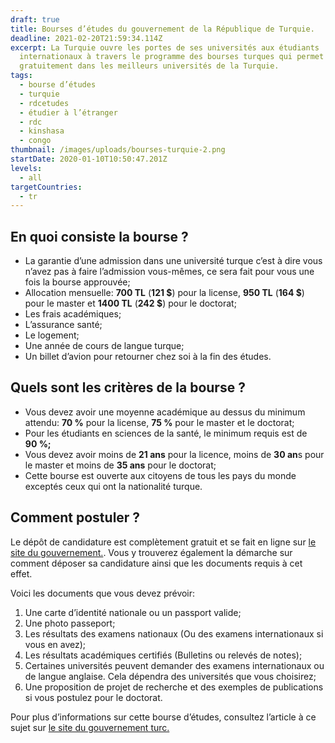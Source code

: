 ```yaml
---
draft: true
title: Bourses d’études du gouvernement de la République de Turquie.
deadline: 2021-02-20T21:59:34.114Z
excerpt: La Turquie ouvre les portes de ses universités aux étudiants
  internationaux à travers le programme des bourses turques qui permet d’étudier
  gratuitement dans les meilleurs universités de la Turquie.
tags:
  - bourse d’études
  - turquie
  - rdcetudes
  - étudier à l’étranger
  - rdc
  - kinshasa
  - congo
thumbnail: /images/uploads/bourses-turquie-2.png
startDate: 2020-01-10T10:50:47.201Z
levels:
  - all
targetCountries:
  - tr
---
```


## En quoi consiste la bourse ?

- La garantie d’une admission dans une université turque c’est à dire vous n’avez pas à faire l’admission vous-mêmes, ce sera fait pour vous une fois la bourse approuvée;
- Allocation mensuelle: **700 TL** (**121 \$**) pour la license, **950 TL** (**164 \$**) pour le master et **1400 TL** (**242 \$**) pour le doctorat;
- Les frais académiques;
- L’assurance santé;
- Le logement;
- Une année de cours de langue turque;
- Un billet d’avion pour retourner chez soi à la fin des études.

## Quels sont les critères de la bourse ?

- Vous devez avoir une moyenne académique au dessus du minimum attendu: **70 %** pour la license, **75 %** pour le master et le doctorat;
- Pour les étudiants en sciences de la santé, le minimum requis est de **90 %;**
- Vous devez avoir moins de **21 ans** pour la licence, moins de **30 an**s pour le master et moins de **35 ans** pour le doctorat;
- Cette bourse est ouverte aux citoyens de tous les pays du monde exceptés ceux qui ont la nationalité turque.

## Comment postuler ?

Le dépôt de candidature est complètement gratuit et se fait en ligne sur <a href="https://turkiyeburslari.gov.tr/en/page/prospective-students/how-to-apply" target="_blank" rel="nofollow noopener">le site du gouvernement.</a>. Vous y trouverez également la démarche sur comment déposer sa candidature ainsi que les documents requis à cet effet.

Voici les documents que vous devez prévoir:

1. Une carte d’identité nationale ou un passport valide;
2. Une photo passeport;
3. Les résultats des examens nationaux (Ou des examens internationaux si vous en avez);
4. Les résultats académiques certifiés (Bulletins ou relevés de notes);
5. Certaines universités peuvent demander des examens internationaux ou de langue anglaise. Cela dépendra des universités que vous choisirez;
6. Une proposition de projet de recherche et des exemples de publications si vous postulez pour le doctorat.

Pour plus d’informations sur cette bourse d’études, consultez l’article à ce sujet sur [le site du gouvernement turc.](https://turkiyeburslari.gov.tr/en/announcement/turkiye-scholarships-2019-applications)
